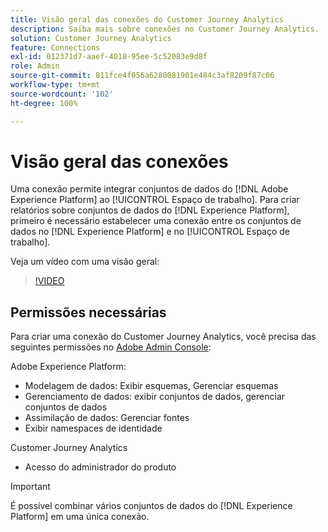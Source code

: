 ```yaml
---
title: Visão geral das conexões do Customer Journey Analytics
description: Saiba mais sobre conexões no Customer Journey Analytics.
solution: Customer Journey Analytics
feature: Connections
exl-id: 012371d7-aaef-4018-95ee-5c52083e9d8f
role: Admin
source-git-commit: 811fce4f056a6280081901e484c3af8209f87c06
workflow-type: tm+mt
source-wordcount: '102'
ht-degree: 100%

---
```


# Visão geral das conexões

Uma conexão permite integrar conjuntos de dados do [!DNL Adobe Experience Platform] ao [!UICONTROL Espaço de trabalho]. Para criar relatórios sobre conjuntos de dados do [!DNL Experience Platform], primeiro é necessário estabelecer uma conexão entre os conjuntos de dados no [!DNL Experience Platform] e no [!UICONTROL Espaço de trabalho].

Veja um vídeo com uma visão geral:

>[!VIDEO](https://video.tv.adobe.com/v/35111/?quality=12&learn=on)

## Permissões necessárias

Para criar uma conexão do Customer Journey Analytics, você precisa das seguintes permissões no [Adobe Admin Console](https://helpx.adobe.com/br/enterprise/admin-guide.html/enterprise/using/manage-permissions-and-roles.ug.html):

Adobe Experience Platform:
* Modelagem de dados: Exibir esquemas, Gerenciar esquemas
* Gerenciamento de dados: exibir conjuntos de dados, gerenciar conjuntos de dados
* Assimilação de dados: Gerenciar fontes
* Exibir namespaces de identidade

Customer Journey Analytics
* Acesso do administrador do produto

>[!IMPORTANT]
>
>É possível combinar vários conjuntos de dados do [!DNL Experience Platform] em uma única conexão.
